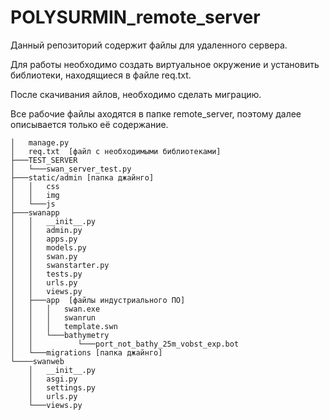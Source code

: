 # POLYSURMIN_remote_server

Данный репозиторий содержит файлы для удаленного сервера.

Для работы необходимо создать виртуальное окружение и установить библиотеки, находящиеся в файле req.txt. 

После скачивания айлов, необходимо сделать миграцию. 


Все рабочие файлы аходятся в папке remote_server, поэтому далее описывается только её содержание. 

```
│   manage.py  
│   req.txt  [файл с необходимыми библиотеками] 
├───TEST_SERVER
│   └───swan_server_test.py
├───static/admin [папка джайнго] 
│   │   css
│   │   img
│   └───js
├───swanapp
│   │   __init__.py
│   │   admin.py
│   │   apps.py
│   │   models.py
│   │   swan.py
│   │   swanstarter.py
│   │   tests.py
│   │   urls.py
│   │   views.py
│   ├───app  [файлы индустриального ПО] 
│   │   │   swan.exe 
│   │   │   swanrun
│   │   │   template.swn
│   │   └───bathymetry
│   │          └───port_not_bathy_25m_vobst_exp.bot
│   └───migrations [папка джайнго]  
└────swanweb
    │   __init__.py
    │   asgi.py
    │   settings.py
    │   urls.py
    └───views.py

```